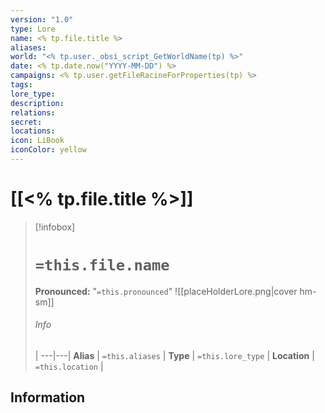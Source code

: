 ```yaml
---
version: "1.0"
type: Lore
name: <% tp.file.title %>
aliases:
world: "<% tp.user._obsi_script_GetWorldName(tp) %>"
date: <% tp.date.now("YYYY-MM-DD") %>
campaigns: <% tp.user.getFileRacineForProperties(tp) %>
tags:
lore_type:
description:
relations:
secret:
locations:
icon: LiBook
iconColor: yellow
---
```

# [[<% tp.file.title %>]]
> [!infobox]
> # `=this.file.name`
> **Pronounced:**  "`=this.pronounced`"
> ![[placeHolderLore.png|cover hm-sm]]
> ###### Info
>  |
> ---|---|
> **Alias** | `=this.aliases` |
> **Type** | `=this.lore_type` |
> **Location** | `=this.location` |

## Information
